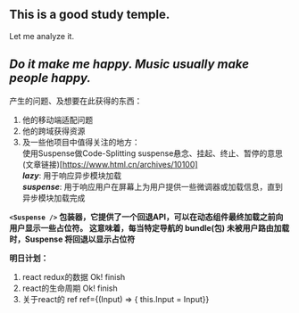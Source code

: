 ##  This is a good study temple.
Let me analyze it.

***Do it make me happy. Music usually make people happy.***
-------------------------------------------------------

产生的问题、及想要在此获得的东西：
1. 他的移动端适配问题
2. 他的跨域获得资源
3. 及一些他项目中值得关注的地方：     
使用Suspense做Code-Splitting   suspense悬念、挂起、终止、暂停的意思
(文章链接)[https://www.html.cn/archives/10100]    
***lazy***: 用于响应异步模块加载   
***suspense***: 用于响应用户在屏幕上为用户提供一些微调器或加载信息，直到异步模块加载完成

 **`<Suspense />` 包装器，它提供了一个回退API，可以在动态组件最终加载之前向用户显示一些占位符。 这意味着，每当特定导航的 bundle(包) 未被用户路由加载时，Suspense 将回退以显示占位符**



**明日计划：** 
1. react redux的数据   Ok! finish
2. react的生命周期    Ok! finish
3. 关于react的 ref   ref={(Input) => { this.Input = Input}}